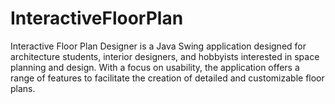 # InteractiveFloorPlan
Interactive Floor Plan Designer is a Java Swing application designed for architecture students, interior designers, and hobbyists interested in space planning and design. With a focus on usability, the application offers a range of features to facilitate the creation of detailed and customizable floor plans.
